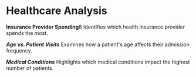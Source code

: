 # Healthcare Analysis

**Insurance Provider Spending**8
Identifies which health insurance provider spends the most.

***Age vs. Patient Visits***
Examines how a patient's age affects their admission frequency.

***Medical Conditions*** 
Highlights which medical conditions impact the highest number of patients.
